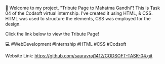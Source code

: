 🚀 Welcome to my project, "Tribute Page to Mahatma Gandhi"! This is Task 04 of the Codsoft virtual internship. I've created it using HTML, & CSS. HTML was used to structure the elements, CSS was employed for the design.

Click the link below to view the Tribute Page!

💻 #WebDevelopment #Internship #HTML #CSS #Codsoft

Website Link: https://github.com/sauravraj1412/CODSOFT-TASK-04.git
